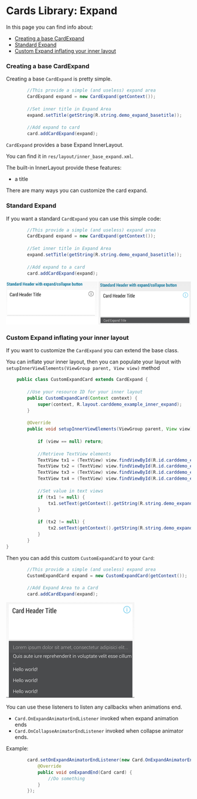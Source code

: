# Cards Library: Expand

In this page you can find info about:

* [Creating a base CardExpand](#creating-a-base-cardexpand)
* [Standard Expand](#standard-expand)
* [Custom Expand inflating your inner layout](#custom-expand-inflating-your-inner-layout)


### Creating a base CardExpand

Creating a base `CardExpand` is pretty simple.

``` java
        //This provide a simple (and useless) expand area
        CardExpand expand = new CardExpand(getContext());

        //Set inner title in Expand Area
        expand.setTitle(getString(R.string.demo_expand_basetitle));

        //Add expand to card
        card.addCardExpand(expand);
```

`CardExpand` provides a base Expand InnerLayout.

You can find it in `res/layout/inner_base_expand.xml`.

The built-in InnerLayout provide these features:

* a title

There are many ways you can customize the card expand.

### Standard Expand

If you want a standard `CardExpand` you can use this simple code:

``` java
        //This provide a simple (and useless) expand area
        CardExpand expand = new CardExpand(getContext());

        //Set inner title in Expand Area
        expand.setTitle(getString(R.string.demo_expand_basetitle));

        //Add expand to a card
        card.addCardExpand(expand);
```

![Screen](https://github.com/gabrielemariotti/cardslib/raw/master/demo/images/header/expand.png)


### Custom Expand inflating your inner layout

If you want to customize the `CardExpand` you can extend the base class.

You can inflate your inner layout, then you can populate your layout with `setupInnerViewElements(ViewGroup parent, View view)` method

``` java
    public class CustomExpandCard extends CardExpand {

        //Use your resource ID for your inner layout
        public CustomExpandCard(Context context) {
            super(context, R.layout.carddemo_example_inner_expand);
        }

        @Override
        public void setupInnerViewElements(ViewGroup parent, View view) {

            if (view == null) return;

            //Retrieve TextView elements
            TextView tx1 = (TextView) view.findViewById(R.id.carddemo_expand_text1);
            TextView tx2 = (TextView) view.findViewById(R.id.carddemo_expand_text2);
            TextView tx3 = (TextView) view.findViewById(R.id.carddemo_expand_text3);
            TextView tx4 = (TextView) view.findViewById(R.id.carddemo_expand_text4);

            //Set value in text views
            if (tx1 != null) {
                tx1.setText(getContext().getString(R.string.demo_expand_customtitle1));
            }

            if (tx2 != null) {
                tx2.setText(getContext().getString(R.string.demo_expand_customtitle2));
            }
        }
}
```

Then you can add this custom `CustomExpandCard` to your `Card`:

``` java
        //This provide a simple (and useless) expand area
        CustomExpandCard expand = new CustomExpandCard(getContext());

        //Add Expand Area to a Card
        card.addCardExpand(expand);
```

![Screen](https://github.com/gabrielemariotti/cardslib/raw/master/demo/images/header/expandCustom.png)

You can use these listeners to listen any callbacks when animations end.

* `Card.OnExpandAnimatorEndListener` invoked  when expand animation ends
* `Card.OnCollapseAnimatorEndListener` invoked when collapse animator ends.

Example:

``` java
        card.setOnExpandAnimatorEndListener(new Card.OnExpandAnimatorEndListener() {
            @Override
            public void onExpandEnd(Card card) {
                //Do something
            }
        });
```